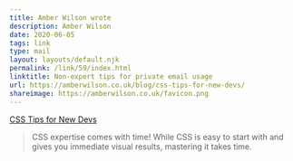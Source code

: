 ```yaml
---
title: Amber Wilson wrote
description: Amber Wilson
date: 2020-06-05
tags: link
type: mail
layout: layouts/default.njk
permalink: /link/59/index.html
linktitle: Non-expert tips for private email usage
url: https://amberwilson.co.uk/blog/css-tips-for-new-devs/
shareimage: https://amberwilson.co.uk/favicon.png
---
```


[CSS Tips for New Devs](https://amberwilson.co.uk/blog/css-tips-for-new-devs/)

> CSS expertise comes with time! While CSS is easy to start with and gives you immediate visual results, mastering it takes time.
